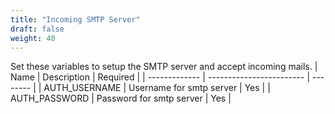 ```yaml
---
title: "Incoming SMTP Server"
draft: false
weight: 40
---
```


Set these variables to setup the SMTP server and accept incoming mails.
| Name          | Description              | Required |
| ------------- | ------------------------ | -------- |
| AUTH_USERNAME | Username for smtp server | Yes      |
| AUTH_PASSWORD | Password for smtp server | Yes      |
